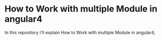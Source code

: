 # How to Work with multiple Module in angular4
In this repository i'll explain  How to Work with multiple Module in angular4,
